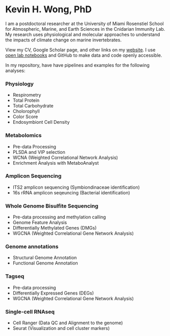 # Kevin H. Wong, PhD

I am a postdoctoral researcher at the University of Miami Rosenstiel School for Atmospheric, Marine, and Earth Sciences in the Cnidarian Immunity Lab. My research uses physiological and molecular approaches to understand the impacts of climate change on marine invertebrates. 

View my CV, Google Scholar page, and other links on my [website](https://sites.google.com/view/kevin-h-wong/home/). I use [open lab notebooks](https://kevinhwong1.github.io/KevinHWong_Notebook/) and GitHub to make data and code openly accessible. 

In my repository, have have pipelines and examples for the following analyses:

### Physiology
* Respirometry
* Total Protein
* Total Carbohydrate
* Cholorophyll
* Color Score
* Endosymbiont Cell Density

### Metabolomics
* Pre-data Processing
* PLSDA and VIP selection
* WCNA (Weighted Correlational Network Analysis)
* Enrichment Analysis with MetaboAnalyst

### Amplicon Sequencing
* ITS2 amplicon sequencing (Symbiondinaceae identification)
* 16s rRNA amplicon seqeuncing (Bacterial identification)

### Whole Genome Bisulfite Sequencing
* Pre-data processing and methylation calling
* Genome Feature Analysis
* Differentially Methylated Genes (DMGs)
* WGCNA (Weighted Correlational Gene Network Analysis)

### Genome annotations
* Structural Genome Annotation
* Functional Genome Annotation

### Tagseq
* Pre-data processing 
* Differentially Expressed Genes (DEGs)
* WGCNA (Weighted Correlational Gene Network Analysis)

### Single-cell RNAseq
* Cell Ranger (Data QC and Alignment to the genome)
* Seurat (Visualization and cell cluster markers)
